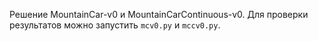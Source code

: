 Решение MountainCar-v0 и MountainCarContinuous-v0.
Для проверки результатов можно запустить `mcv0.py` и `mccv0.py`.